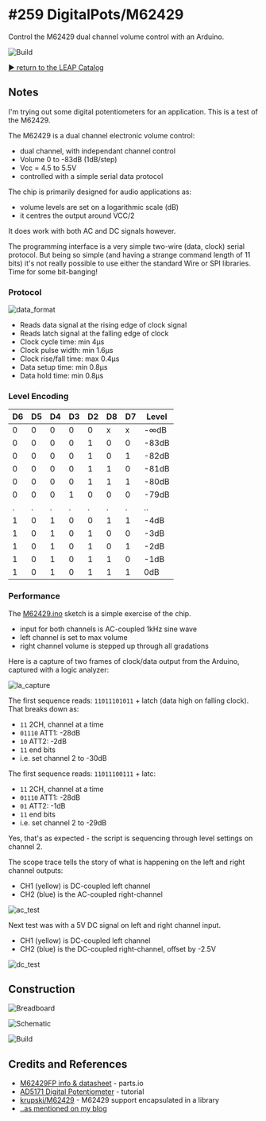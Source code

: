 # #259 DigitalPots/M62429

Control the M62429 dual channel volume control with an Arduino.

![Build](./assets/M62429_build.jpg?raw=true)


[:arrow_forward: return to the LEAP Catalog](http://leap.tardate.com)

## Notes

I'm trying out some digital potentiometers for an application. This is a test of the M62429.

The M62429 is a dual channel electronic volume control:

* dual channel, with independant channel control
* Volume 0 to -83dB (1dB/step)
* Vcc = 4.5 to 5.5V
* controlled with a simple serial data protocol

The chip is primarily designed for audio applications as:

* volume levels are set on a logarithmic scale (dB)
* it centres the output around VCC/2

It does work with both AC and DC signals however.

The programming interface is a very simple two-wire (data, clock) serial protocol.
But being so simple (and having a strange command length of 11 bits) it's not really possible to use either
the standard Wire or SPI libraries. Time for some bit-banging!

### Protocol

![data_format](./assets/data_format.png?raw=true)

* Reads data signal at the rising edge of clock signal
* Reads latch signal at the falling edge of clock
* Clock cycle time: min 4µs
* Clock pulse width: min 1.6µs
* Clock rise/fall time: max 0.4µs
* Data setup time: min 0.8µs
* Data hold time: min 0.8µs


### Level Encoding

| D6 | D5 | D4 | D3 | D2 | D8 | D7 | Level |
|----|----|----|----|----|----|----|-------|
|  0 |  0 |  0 |  0 |  0 |  x |  x |  -∞dB |
|  0 |  0 |  0 |  0 |  1 |  0 |  0 | -83dB |
|  0 |  0 |  0 |  0 |  1 |  0 |  1 | -82dB |
|  0 |  0 |  0 |  0 |  1 |  1 |  0 | -81dB |
|  0 |  0 |  0 |  0 |  1 |  1 |  1 | -80dB |
|  0 |  0 |  0 |  1 |  0 |  0 |  0 | -79dB |
|  . |  . |  . |  . |  . |  . |  . |    .. |
|  1 |  0 |  1 |  0 |  0 |  1 |  1 |  -4dB |
|  1 |  0 |  1 |  0 |  1 |  0 |  0 |  -3dB |
|  1 |  0 |  1 |  0 |  1 |  0 |  1 |  -2dB |
|  1 |  0 |  1 |  0 |  1 |  1 |  0 |  -1dB |
|  1 |  0 |  1 |  0 |  1 |  1 |  1 |   0dB |


### Performance

The [M62429.ino](./M62429.ino) sketch is a simple exercise of the chip.

* input for both channels is AC-coupled 1kHz sine wave
* left channel is set to max volume
* right channel volume is stepped up through all gradations

Here is a capture of two frames of clock/data output from the Arduino, captured with a logic analyzer:

![la_capture](./assets/la_capture.png?raw=true)

The first sequence reads: `11011101011` + latch (data high on falling clock). That breaks down as:
* `11` 2CH, channel at a time
* `01110` ATT1: -28dB
* `10` ATT2: -2dB
* `11` end bits
* i.e. set channel 2 to -30dB

The first sequence reads: `11011100111` + latc:
* `11` 2CH, channel at a time
* `01110` ATT1: -28dB
* `01` ATT2: -1dB
* `11` end bits
* i.e. set channel 2 to -29dB

Yes, that's as expected - the script is sequencing through level settings on channel 2.


The scope trace tells the story of what is happening on the left and right channel outputs:

* CH1 (yellow) is DC-coupled left channel
* CH2 (blue) is the AC-coupled right-channel

![ac_test](./assets/ac_test.gif?raw=true)

Next test was with a 5V DC signal on left and right channel input.

* CH1 (yellow) is DC-coupled left channel
* CH2 (blue) is the DC-coupled right-channel, offset by -2.5V

![dc_test](./assets/dc_test.gif?raw=true)

## Construction

![Breadboard](./assets/M62429_bb.jpg?raw=true)

![Schematic](./assets/M62429_schematic.jpg?raw=true)

![Build](./assets/M62429_build.jpg?raw=true)

## Credits and References
* [M62429FP info & datasheet](http://parts.io/detail/5005065/M62429FP) - parts.io
* [AD5171 Digital Potentiometer](https://www.arduino.cc/en/Tutorial/DigitalPotentiometer) - tutorial
* [krupski/M62429](https://github.com/krupski/M62429) - M62429 support encapsulated in a library
* [..as mentioned on my blog](http://blog.tardate.com/2017/03/leap259-m62429-digital-pot.html)
